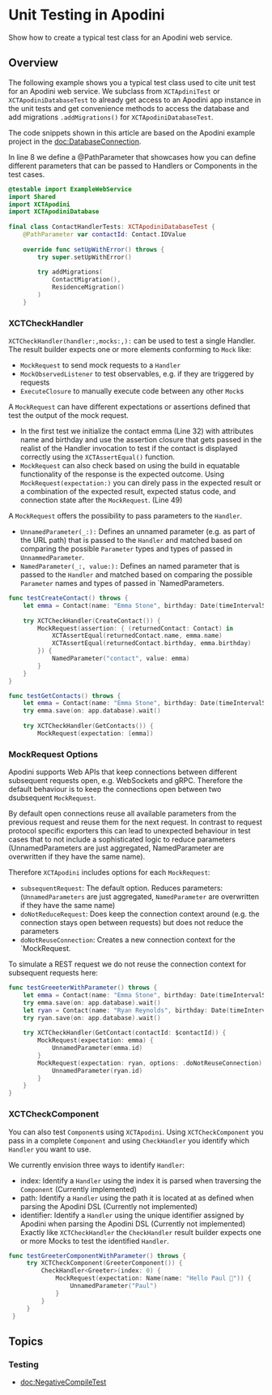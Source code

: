 # Unit Testing in Apodini

Show how to create a typical test class for an Apodini web service.

## Overview

The following example shows you a typical test class used to cite unit test for an Apodini web service. We subclass from `XCTApdiniTest` or `XCTApodiniDatabaseTest` to already get access to an Apodini app instance in the unit tests and get convenience methods to access the database and add migrations `.addMigrations()` for `XCTApodiniDatabaseTest`.

The code snippets shown in this article are based on the Apodini example project in the <doc:DatabaseConnection>.

In line 8 we define a @PathParameter that showcases how you can define different parameters that can be passed to Handlers or Components in the test cases.

```swift
@testable import ExampleWebService
import Shared
import XCTApodini
import XCTApodiniDatabase
 
final class ContactHandlerTests: XCTApodiniDatabaseTest {
    @PathParameter var contactId: Contact.IDValue
     
    override func setUpWithError() throws {
        try super.setUpWithError()
         
        try addMigrations(
            ContactMigration(),
            ResidenceMigration()
        )
    }  
```

### XCTCheckHandler

`XCTCheckHandler(handler:,mocks:,):` can be used to test a single Handler.
The result builder expects one or more elements conforming to `Mock` like:
* `MockRequest` to send mock requests to a ``Handler``
* `MockObservedListener` to test observables, e.g. if they are triggered by requests
* `ExecuteClosure` to manually execute code between any other `Mock`s

A `MockRequest` can have different expectations or assertions defined that test the output of the mock request.
* In the first test we initialize the contact emma (Line 32) with attributes name and birthday and use the assertion closure that gets passed in the realist of the Handler invocation to test if the contact is displayed correctly using the `XCTAssertEqual()` function.
* `MockRequest` can also check based on using the build in equatable functionality of the response is the expected outcome. Using `MockRequest(expectation:)` you can direly pass in the expected result or a combination of the expected result, expected status code, and connection state after the `MockRequest`. (Line 49)

A `MockRequest` offers the possibility to pass parameters to the `Handler`.
* `UnnamedParameter(_:):` Defines an unnamed parameter (e.g. as part of the URL path) that is passed to the ``Handler`` and matched based on comparing the possible ``Parameter`` types and types of passed in `UnnammedParameter`.
* `NamedParameter(_:, value:):` Defines an named parameter that is passed to the ``Handler`` and matched based on comparing the possible ``Parameter`` names and types of passed in `NamedParameters.

```swift
func testCreateContact() throws {
    let emma = Contact(name: "Emma Stone", birthday: Date(timeIntervalSince1970: 594777600))
     
    try XCTCheckHandler(CreateContact()) {
        MockRequest(assertion: { (returnedContact: Contact) in
            XCTAssertEqual(returnedContact.name, emma.name)
            XCTAssertEqual(returnedContact.birthday, emma.birthday)
        }) {
            NamedParameter("contact", value: emma)
        }
    }
}

func testGetContacts() throws {
    let emma = Contact(name: "Emma Stone", birthday: Date(timeIntervalSince1970: 594777600))
    try emma.save(on: app.database).wait()
     
    try XCTCheckHandler(GetContacts()) {
        MockRequest(expectation: [emma])
```

### MockRequest Options

Apodini supports Web APIs that keep connections between different subsequent requests open, e.g. WebSockets and gRPC. Therefore the default behaviour is to keep the connections open between two dsubsequent `MockRequest`.

By default open connections reuse all available parameters from the previous request and reuse them for the next request. In contrast to request protocol specific exporters this can lead to unexpected behaviour in test cases that to not include a sophisticated logic to reduce parameters (UnnamedParameters are just aggregated, NamedParameter are overwritten if they have the same name).

Therefore `XCTApodini` includes options for each `MockRequest`:
* `subsequentRequest`: The default option. Reduces parameters: (`UnnamedParameters` are just aggregated, `NamedParameter` are overwritten if they have the same name)
* `doNotReduceRequest`: Does keep the connection context around (e.g. the connection stays open between requests) but does not reduce the parameters
* `doNotReuseConnection`: Creates a new connection context for the `MockRequest.

To simulate a REST request we do not reuse the connection context for subsequent requests here:

```swift
func testGreeeterWithParameter() throws {
    let emma = Contact(name: "Emma Stone", birthday: Date(timeIntervalSince1970: 594777600))
    try emma.save(on: app.database).wait()
    let ryan = Contact(name: "Ryan Reynolds", birthday: Date(timeIntervalSince1970: 214876800))
    try ryan.save(on: app.database).wait()
     
    try XCTCheckHandler(GetContact(contactId: $contactId)) {
        MockRequest(expectation: emma) {
            UnnamedParameter(emma.id)
        }
        MockRequest(expectation: ryan, options: .doNotReuseConnection) {
            UnnamedParameter(ryan.id)
        }
    }
}  
```

### XCTCheckComponent

You can also test ``Component``s using `XCTApodini`. Using `XCTCheckComponent` you pass in a complete ``Component`` and using `CheckHandler` you identify which ``Handler`` you want to use.

We currently envision three ways to identify ``Handler``:

* index: Identify a `Handler` using the index it is parsed when traversing the `Component` (Currently implemented)
* path: Identify a `Handler` using the path it is located at as defined when parsing the Apodini DSL (Currently not implemented)
* identifier: Identify a `Handler` using the unique identifier assigned by Apodini when parsing the Apodini DSL (Currently not implemented)
Exactly like `XCTCheckHandler` the `CheckHandler` result builder expects one or more Mocks to test the identified `Handler`.

```swift
func testGreeterComponentWithParameter() throws {
     try XCTCheckComponent(GreeterComponent()) {
         CheckHandler<Greeter>(index: 0) {
             MockRequest(expectation: Name(name: "Hello Paul 👋")) {
                 UnnamedParameter("Paul")
             }
         }
     }
 }
```


## Topics

### Testing

- <doc:NegativeCompileTest>
